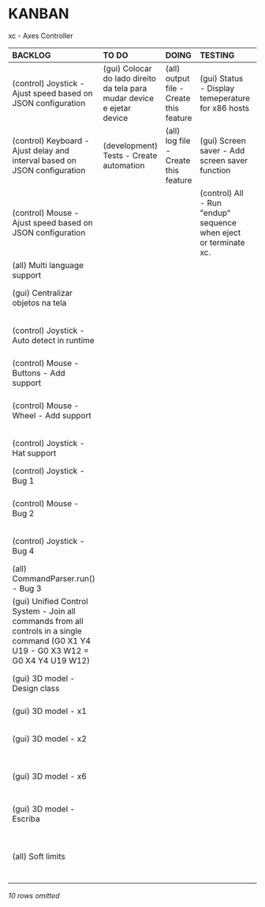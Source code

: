 # KANBAN
xc - Axes Controller

|**BACKLOG**                                                                                                                         |**TO DO**                                                              |**DOING**                              |**TESTING**                                                     |**DONE**                                                                 |
|:-----------------------------------------------------------------------------------------------------------------------------------|:----------------------------------------------------------------------|:--------------------------------------|:---------------------------------------------------------------|:------------------------------------------------------------------------|
|(control) Joystick - Ajust speed based on JSON configuration                                                                        |(gui) Colocar do lado direito da tela para mudar device e ejetar device|(all) output file - Create this feature|(gui) Status - Display temeperature for x86 hosts               |(control) Touch - Ajust delay and interval based on JSON configuration   |
|(control) Keyboard - Ajust delay and interval based on JSON configuration                                                           |(development) Tests - Create automation                                |(all) log file - Create this feature   |(gui) Screen saver - Add screen saver function                  |(control) Touch - Add support                                            |
|(control) Mouse - Ajust speed based on JSON configuration                                                                           |                                                                       |                                       |(control) All - Run "endup" sequence when eject or terminate xc.|(all) Session - Auto detect connected devices                            |
|(all) Multi language support                                                                                                        |                                                                       |                                       |                                                                |(SO) Fix start up xc script                                              |
|(gui) Centralizar objetos na tela                                                                                                   |                                                                       |                                       |                                                                |(all) Show comments with different colors                                |
|(control) Joystick - Auto detect in runtime                                                                                         |                                                                       |                                       |                                                                |(all) DeviceProperties - Add "endup" JSON section                        |
|(control) Mouse - Buttons - Add support                                                                                             |                                                                       |                                       |                                                                |(gui) Remove border                                                      |
|(control) Mouse - Wheel - Add support                                                                                               |                                                                       |                                       |                                                                |(SO) NRDP - Communication to server fails over HTTPS                     |
|(control) Joystick - Hat support                                                                                                    |                                                                       |                                       |                                                                |(control) Keyboard - Auto detection                                      |
|(control) Joystick - Bug 1                                                                                                          |                                                                       |                                       |                                                                |(control) Mouse - Auto detection                                         |
|(control) Mouse - Bug 2                                                                                                             |                                                                       |                                       |                                                                |(all) CommandParser - Parser comments                                    |
|(control) Joystick - Bug 4                                                                                                          |                                                                       |                                       |                                                                |(hardware) Status LED - Blink program                                    |
|(all) CommandParser.run() - Bug 3                                                                                                   |                                                                       |                                       |                                                                |(hardware) Status LED - Cooling system                                   |
|(gui) Unified Control System - Join all commands from all controls in a single command (G0 X1 Y4 U19 - G0 X3 W12 = G0 X4 Y4 U19 W12)|                                                                       |                                       |                                                                |(control) Joystick - Add support                                         |
|(gui) 3D model - Design class                                                                                                       |                                                                       |                                       |                                                                |(control) Keyboard - Add support                                         |
|(gui) 3D model - x1                                                                                                                 |                                                                       |                                       |                                                                |(control) Mouse - Add support                                            |
|(gui) 3D model - x2                                                                                                                 |                                                                       |                                       |                                                                |(SO) Sony DualShock 4 - Integration                                      |
|(gui) 3D model - x6                                                                                                                 |                                                                       |                                       |                                                                |(all) File check before open it - Configuration file                     |
|(gui) 3D model - Escriba                                                                                                            |                                                                       |                                       |                                                                |(all) File check before open it - Program file                           |
|(all) Soft limits                                                                                                                   |                                                                       |                                       |                                                                |(all) Check and return error when a non configured device is called      |
*10 rows omitted*

